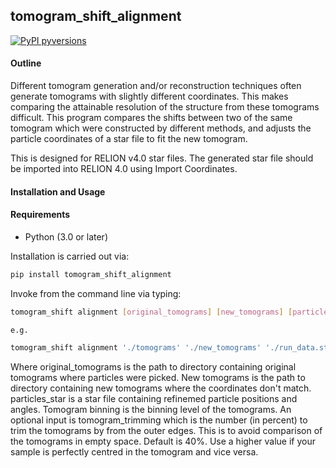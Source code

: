 ## tomogram_shift_alignment

[![PyPI pyversions](https://img.shields.io/pypi/pyversions/dynamo2m.svg)](https://pypi.python.org/pypi/dynamo2m/)

#### Outline
Different tomogram generation and/or reconstruction techniques often generate tomograms with slightly different coordinates. This makes comparing the attainable resolution of the structure from these tomograms difficult. This program compares the shifts between two of the same tomogram which were constructed by different methods, and adjusts the particle coordinates of a star file to fit the new tomogram.

This is designed for RELION v4.0 star files. The generated star file should be imported into RELION 4.0 using Import Coordinates. 

#### Installation and Usage
#### Requirements
- Python (3.0 or later)

Installation is carried out via:
```sh
pip install tomogram_shift_alignment
```

Invoke from the command line via typing:
```sh
tomogram_shift alignment [original_tomograms] [new_tomograms] [particles_star] [tomogram_binning] [Optional: tomogram_trimming]

e.g.

tomogram_shift alignment './tomograms' './new_tomograms' './run_data.star' 8 60
```

Where original_tomograms is the path to directory containing original tomograms where particles were picked. New tomograms is the path to directory containing new tomograms where the coordinates don't match. particles_star is a star file containing refinemed particle positions and angles. Tomogram binning is the binning level of the tomograms. An optional input is tomogram_trimming which is the number (in percent) to trim the tomograms by from the outer edges. This is to avoid comparison of the tomograms in empty space. Default is 40%. Use a higher value if your sample is perfectly centred in the tomogram and vice versa. 
